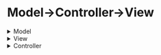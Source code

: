 <h1>Model→Controller→View</h1>
<details>
    <summary>Model</summary>
    In the MVC (Model-View-Controller) architectural pattern, the Model is a critical component that represents the data and the business logic of the application. It encapsulates the core functionalities and behaviors related to the application's data, often interacting directly with the database or other data sources.
</details>
<details>
    <summary>View</summary>
    The View is the component responsible for presenting data to the user and handling how that data is displayed. It is the user interface of the application, and it renders the data from the Model in a way that is understandable and actionable for the user.
</details>
<details>
    <summary>Controller</summary>
    the Controller is a crucial component responsible for handling user input, updating the Model accordingly, and selecting the appropriate View for rendering to the user. It acts as an intermediary between the Model and the View, facilitating the flow of data and interactions within the application.

---
    
Routes are typically managed within the Controller layer, but are often defined separately for organizational purposes.

Routes: routes act as the entry points that map incoming HTTP requests to specfic controller actions.
When a request comes in, the routing mechanism determines which controller and action should handle the request. 

ACTIONS - Routes call the appropriate controller methods (actions) to handle the incoming requests.
The controller methods then interact with the Model to fetch or update data and pass this data to the view for rendering. 
</details>




